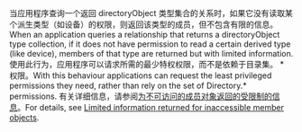 
<!-- markdownlint-disable MD041-->

<span data-ttu-id="51ac5-101">当应用程序查询一个返回 directoryObject 类型集合的关系时，如果它没有读取某个派生类型（如设备）的权限，则返回该类型的成员，但不包含有限的信息。</span><span class="sxs-lookup"><span data-stu-id="51ac5-101">When an application queries a relationship that returns a directoryObject type collection, if it does not have permission to read a certain derived type (like device), members of that type are returned but with limited information.</span></span> <span data-ttu-id="51ac5-102">使用此行为，应用程序可以请求所需的最少特权权限，而不是依赖于目录集。 \* 权限。</span><span class="sxs-lookup"><span data-stu-id="51ac5-102">With this behaviour applications can request the least privileged permissions they need, rather than rely on the set of Directory.\* permissions.</span></span> <span data-ttu-id="51ac5-103">有关详细信息，请参阅[为不可访问的成员对象返回的受限制的信息](/graph/permissions-reference#limited-information-returned-for-inaccessible-member-objects)。</span><span class="sxs-lookup"><span data-stu-id="51ac5-103">For details, see [Limited information returned for inaccessible member objects](/graph/permissions-reference#limited-information-returned-for-inaccessible-member-objects).</span></span>

